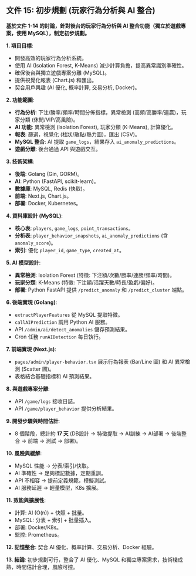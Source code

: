 ## 文件 15: 初步規劃 (玩家行為分析與 AI 整合)

**基於文件 1-14 的討論，針對後台的玩家行為分析與 AI 整合功能（獨立於遊戲專案，使用 MySQL），制定初步規劃。**

**1. 項目目標**: 
*   開發高效的玩家行為分析系統。
*   使用 AI (Isolation Forest, K-Means) 減少計算負擔，提高異常識別準確性。
*   確保後台與獨立遊戲專案分離 (MySQL)。
*   提供視覺化報表 (Chart.js) 和匯出。
*   契合用戶興趣 (AI 優化, 概率計算, 交易分析, Docker)。

**2. 功能範圍**: 
*   **行為分析**: 下注/勝率/頻率/時間分佈指標，異常檢測 (高頻/高勝率/連贏)，玩家分類 (休閒/VIP/高風險)。
*   **AI 功能**: 異常檢測 (Isolation Forest), 玩家分類 (K-Means), 計算優化。
*   **報表**: 篩選，視覺化 (柱狀/散點/熱力圖)，匯出 (CSV)。
*   **MySQL 整合**: AI 提取 `game_logs`，結果存入 `ai_anomaly_predictions`。
*   **遊戲分離**: 後台通過 API 與遊戲交互。

**3. 技術架構**: 
*   **後端**: Golang (Gin, GORM)。
*   **AI**: Python (FastAPI, scikit-learn)。
*   **數據庫**: MySQL, Redis (快取)。
*   **前端**: Next.js, Chart.js。
*   **部署**: Docker, Kubernetes。

**4. 資料庫設計 (MySQL)**: 
*   **核心表**: `players`, `game_logs`, `point_transactions`。
*   **分析表**: `player_behavior_snapshots`, `ai_anomaly_predictions` (含 `anomaly_score`)。
*   **索引**: 優化 `player_id`, `game_type`, `created_at`。

**5. AI 模型設計**: 
*   **異常檢測**: Isolation Forest (特徵: 下注額/次數/勝率/連勝/頻率/時間)。
*   **玩家分類**: K-Means (特徵: 下注額/活躍天數/時長/盈虧/偏好)。
*   **部署**: Python FastAPI 提供 `/predict_anomaly` 和 `/predict_cluster` 端點。

**6. 後端實現 (Golang)**: 
*   `extractPlayerFeatures` 從 MySQL 提取特徵。
*   `callAIPrediction` 調用 Python AI 服務。
*   API `/admin/ai/detect_anomalies` 儲存預測結果。
*   Cron 任務 `runAIDetection` 每日執行。

**7. 前端實現 (Next.js)**: 
*   `pages/admin/player-behavior.tsx` 展示行為報表 (Bar/Line 圖) 和 AI 異常檢測 (Scatter 圖)。
*   表格結合基礎指標和 AI 預測結果。

**8. 與遊戲專案分離**: 
*   API `/game/logs` 接收日誌。
*   API `/game/player_behavior` 提供分析結果。

**9. 開發步驟與時間估計**: 
*   8 個階段，總計約 **17 天** (DB設計 -> 特徵提取 -> AI訓練 -> AI部署 -> 後端整合 -> 前端 -> 測試 -> 部署)。

**10. 風險與緩解**: 
*   MySQL 性能 -> 分表/索引/快取。
*   AI 準確性 -> 足夠標記數據，定期重訓。
*   API 不相容 -> 提前定義規範，模擬測試。
*   AI 服務延遲 -> 輕量模型，K8s 擴展。

**11. 效能與擴展性**: 
*   計算: AI (O(n)) + 快照 + 批量。
*   MySQL: 分表 + 索引 + 批量插入。
*   部署: Docker/K8s。
*   監控: Prometheus。

**12. 記憶整合**: 契合 AI 優化、概率計算、交易分析、Docker 經驗。

**13. 結論**: 初步規劃可行，整合了 AI 優化、MySQL 和獨立專案需求，技術棧成熟，時間估計合理，風險可控。 